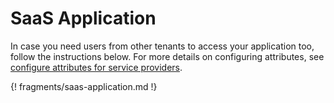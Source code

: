 # SaaS Application 

In case you need users from other tenants to access your application too, follow the instructions below. For more details on configuring attributes, see [configure attributes for service providers](../../guides/login/request-app-claims/). 

{! fragments/saas-application.md !}